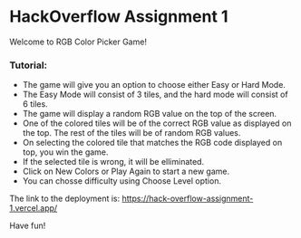 # HackOverflow Assignment 1

Welcome to RGB Color Picker Game!

### Tutorial:
- The game will give you an option to choose either Easy or Hard Mode.
- The Easy Mode will consist of 3 tiles, and the hard mode will consist of 6 tiles.
- The game will display a random RGB value on the top of the screen. 
- One of the colored tiles will be of the correct RGB value as displayed on the top. The rest of the tiles will be of random RGB values. 
- On selecting the colored tile that matches the RGB code displayed on top, you win the game. 
- If the selected tile is wrong, it will be elliminated.
- Click on New Colors or Play Again to start a new game.
- You can chosse difficulty using Choose Level option.

The link to the deployment is: https://hack-overflow-assignment-1.vercel.app/

Have fun!
